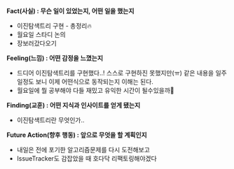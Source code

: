**Fact(사실) : 무슨 일이 있었는지, 어떤 일을 했는지**

- 이진탐색트리 구현 - 총정리🔥
- 월요일 스타디 논의
- 장보러갔다오기

**Feeling(느낌) : 어떤 감정을 느꼈는지**

- 드디어 이진탐색트리를 구현했다..! 스스로 구현하진 못했지만(ㅠ) 같은 내용을 일주일정도 보니 이제 어떤식으로 동작되는지 이해는 된다.
- 월요일에 뭘 공부해야 다들 재밌고 유익한 시간이 될수있을까🧐

**Finding(교훈) : 어떤 지식과 인사이트를 얻게 됐는지**

- 이진탐색트리란 무엇인가..

**Future Action(향후 행동) : 앞으로 무엇을 할 계획인지**

- 내일은 전에 포기한 알고리즘문제를 다시 도전해보고
- IssueTracker도 감잡았을 때 호다닥 리팩토링해야겠다

